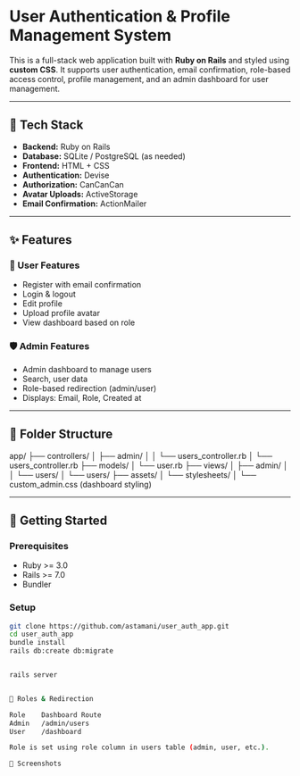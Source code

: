 # User Authentication & Profile Management System

This is a full-stack web application built with **Ruby on Rails** and styled using **custom CSS**. It supports user authentication, email confirmation, role-based access control, profile management, and an admin dashboard for user management.

---

## 🔧 Tech Stack

- **Backend:** Ruby on Rails
- **Database:** SQLite / PostgreSQL (as needed)
- **Frontend:** HTML + CSS
- **Authentication:** Devise
- **Authorization:** CanCanCan
- **Avatar Uploads:** ActiveStorage
- **Email Confirmation:** ActionMailer

---

## ✨ Features

### 🔐 User Features
- Register with email confirmation
- Login & logout
- Edit profile
- Upload profile avatar
- View dashboard based on role

### 🛡️ Admin Features
- Admin dashboard to manage users
- Search, user data
- Role-based redirection (admin/user)
- Displays: Email, Role, Created at

---

## 📁 Folder Structure

app/ ├── controllers/ │ ├── admin/ │ │ └── users_controller.rb │ └── users_controller.rb ├── models/ │ └── user.rb ├── views/ │ ├── admin/ │ │ └── users/ │ └── users/ ├── assets/ │ └── stylesheets/ │ └── custom_admin.css (dashboard styling)


---

## 🚀 Getting Started

### Prerequisites
- Ruby >= 3.0
- Rails >= 7.0
- Bundler

### Setup

```bash
git clone https://github.com/astamani/user_auth_app.git
cd user_auth_app
bundle install
rails db:create db:migrate


rails server


👤 Roles & Redirection

Role	Dashboard Route
Admin	/admin/users
User	/dashboard

Role is set using role column in users table (admin, user, etc.).

📸 Screenshots


